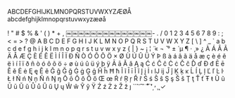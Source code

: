 ABCDEFGHIJKLMNOPQRSTUVWXYZÆØÅ
abcdefghijklmnopqrstuvwxyzæøå

! " # $ % & ' ( ) * + , ￼￼￼￼￼￼￼￼￼￼￼￼￼￼- . / 0 1 2 3 4 5 6 7 8 9 : ; &#x3C; = &#x3E; ? @ A B C D E F G H I J K L M N O P Q R S T U V W X Y Z [ \ ] ^ _ &#x60; a b c d e f g h i j k l m n o p q r s t u v w x y z { | } ~ &#xA1; &#xA6;  &#x308; &#xAB; &#xAC;  &#x304; &#xB0; &#xB1;  &#x301; &#xB5; &#xB6; &#xB7;  &#x327; &#xBB; &#xBF; &#xC0; &#xC1; &#xC2; &#xC3; &#xC4; &#xC5; &#xC6; &#xC7; &#xC8; &#xC9; &#xCA; &#xCB; &#xCC; &#xCD; &#xCE; &#xCF; &#xD0; &#xD1; &#xD2; &#xD3; &#xD4; &#xD5; &#xD6; &#xD7; &#xD8; &#xD9; &#xDA; &#xDB; &#xDC; &#xDD; &#xDE; &#xDF; &#xE0; &#xE1; &#xE2; &#xE3; &#xE4; &#xE5; &#xE6; &#xE7; &#xE8; &#xE9; &#xEA; &#xEB; &#xEC; &#xED; &#xEE; &#xEF; &#xF0; &#xF1; &#xF2; &#xF3; &#xF4; &#xF5; &#xF6; &#xF7; &#xF8; &#xF9; &#xFA; &#xFB; &#xFC; &#xFD; &#xFE; &#xFF; &#x100; &#x101; &#x102; &#x103; &#x104; &#x105; &#x106; &#x107; &#x108; &#x109; &#x10A; &#x10B; &#x10C; &#x10D; &#x10E; &#x10F; &#x110; &#x111; &#x112; &#x113; &#x114; &#x115; &#x116; &#x117; &#x118; &#x119; &#x11A; &#x11B; &#x11C; &#x11D; &#x11E; &#x11F; &#x120; &#x121; &#x122; &#x123; &#x124; &#x125; &#x126; &#x127; &#x128; &#x129; &#x12A; &#x12B; &#x12C; &#x12D; &#x12E; &#x12F; &#x130; &#x131; &#x132; &#x133; &#x134; &#x135; &#x136; &#x137; &#x138; &#x139; &#x13A; &#x13B; &#x13C; &#x13D; &#x13E; &#x13F; &#x140; &#x141; &#x142; &#x143; &#x144; &#x145; &#x146; &#x147; &#x148; &#x14A; &#x14B; &#x14C; &#x14D; &#x14E; &#x14F; &#x150; &#x151; &#x152; &#x153; &#x154; &#x155; &#x156; &#x157; &#x158; &#x159; &#x15A; &#x15B; &#x15C; &#x15D; &#x15E; &#x15F; &#x160; &#x161; &#x162; &#x163; &#x164; &#x165; &#x166; &#x167; &#x168; &#x169; &#x16A; &#x16B; &#x16C; &#x16D; &#x16E; &#x16F; &#x170; &#x171; &#x172; &#x173; &#x174; &#x175; &#x176; &#x177; &#x178; &#x179; &#x17A; &#x17B; &#x17C; &#x17D; &#x17E; &#x237;  &#x300;  &#x301;  &#x302;  &#x303;  &#x304;  &#x306;  &#x307;  &#x308;  &#x30A;  &#x30B;  &#x30C;  &#x312;  &#x315;  &#x326;  &#x327;  &#x328; &#x2713;
